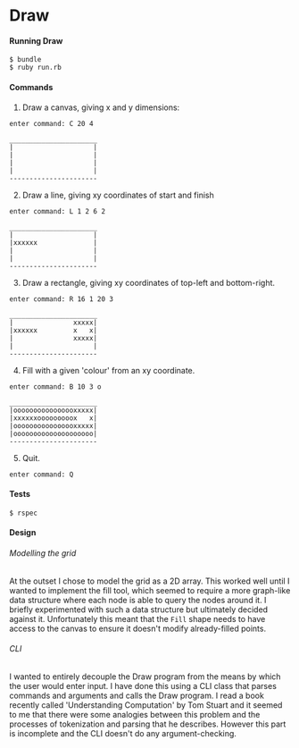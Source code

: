 # Draw

#### Running Draw
```
$ bundle
$ ruby run.rb
```

#### Commands

1. Draw a canvas, giving x and y dimensions:
```
enter command: C 20 4

______________________
|                    |
|                    |
|                    |
|                    |
----------------------
```

2. Draw a line, giving xy coordinates of start and finish
```
enter command: L 1 2 6 2

______________________
|                    |
|xxxxxx              |
|                    |
|                    |
----------------------
```

3. Draw a rectangle, giving xy coordinates of top-left and bottom-right.
```
enter command: R 16 1 20 3

______________________
|               xxxxx|
|xxxxxx         x   x|
|               xxxxx|
|                    |
----------------------
```

4. Fill with a given 'colour' from an xy coordinate.
```
enter command: B 10 3 o

______________________
|oooooooooooooooxxxxx|
|xxxxxxooooooooox   x|
|oooooooooooooooxxxxx|
|oooooooooooooooooooo|
----------------------
```

5. Quit.
```
enter command: Q
```

#### Tests
`$ rspec`

#### Design
###### Modelling the grid
At the outset I chose to model the grid as a 2D array. This worked well until I wanted to implement the fill tool, which seemed to require a more graph-like data structure where each node is able to query the nodes around it. I briefly experimented with such a data structure but ultimately decided against it. Unfortunately this meant that the `Fill` shape needs to have access to the canvas to ensure it doesn't modify already-filled points.
###### CLI
I wanted to entirely decouple the Draw program from the means by which the user would enter input. I have done this using a CLI class that parses commands and arguments and calls the Draw program. I read a book recently called 'Understanding Computation' by Tom Stuart and it seemed to me that there were some analogies between this problem and the processes of tokenization and parsing that he describes. However this part is incomplete and the CLI doesn't do any argument-checking.
